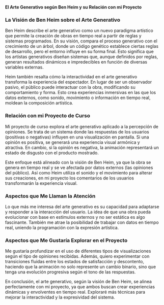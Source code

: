 **El Arte Generativo según Ben Heim y su Relación con mi Proyecto**

### La Visión de Ben Heim sobre el Arte Generativo
Ben Heim describe el arte generativo como un nuevo paradigma artístico que permite la creación de obras en tiempo real a partir de reglas y sistemas programados. En su visión, compara el proceso generativo con el crecimiento de un árbol, donde un código genético establece ciertas reglas de desarrollo, pero el entorno influye en su forma final. Esto significa que los artistas generativos diseñan sistemas que, aunque definidos por reglas, generan resultados dinámicos e impredecibles en función de diversas variables externas.

Heim también resalta cómo la interactividad en el arte generativo transforma la experiencia del espectador. En lugar de ser un observador pasivo, el público puede interactuar con la obra, modificando su comportamiento y forma. Esto crea experiencias inmersivas en las que los datos externos, como sonido, movimiento o información en tiempo real, moldean la composición artística.

### Relación con mi Proyecto de Curso
Mi proyecto de curso explora el arte generativo aplicado a la percepción de opiniones. Se trata de un sistema donde las respuestas de los usuarios (positivas o negativas) influyen en una visualización en pantalla. Si una opinión es positiva, se generará una experiencia visual armónica y atractiva. En cambio, si la opinión es negativa, la animación representará un estado de disgusto con el producto mostrado.

Este enfoque está alineado con la visión de Ben Heim, ya que la obra se genera en tiempo real y se ve afectada por datos externos (las opiniones del público). Así como Heim utiliza el sonido y el movimiento para alterar sus creaciones, en mi proyecto los comentarios de los usuarios transformarán la experiencia visual.

### Aspectos que Me Llaman la Atención
Lo que más me interesa del arte generativo es su capacidad para adaptarse y responder a la interacción del usuario. La idea de que una obra pueda evolucionar con base en estímulos externos y no ser estática es algo fascinante. También me atrae la posibilidad de trabajar con datos en tiempo real, uniendo la programación con la expresión artística.

### Aspectos que Me Gustaría Explorar en el Proyecto
Me gustaría profundizar en el uso de diferentes tipos de visualizaciones según el tipo de opiniones recibidas. Además, quiero experimentar con transiciones fluidas entre los estados de satisfacción y descontento, haciendo que la animación no solo represente un cambio binario, sino que tenga una evolución progresiva según el tono de las respuestas.

En conclusión, el arte generativo, según la visión de Ben Heim, se alinea perfectamente con mi proyecto, ya que ambos buscan crear experiencias dinámicas y envolventes en tiempo real. Exploraré más técnicas para mejorar la interactividad y la expresividad del sistema.

